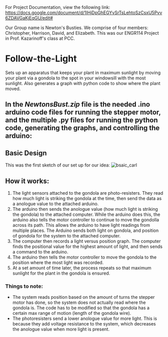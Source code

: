 For Project Documentation, view the following link: https://docs.google.com/document/d/1IHjDpGhEGYvSrTsLehtoSzCsxU5Pvv6ZDAVGaKjEqGU/edit#

Our Group name is Newton's Busties. We comprise of four members: Christopher, Harrison, David, and Elizabeth. This was our ENGR114 Project in Prof. Kazarinoff's class at PCC.


# Follow-the-Light
Sets up an apparatus that keeps your plant in maximum sunlight by moving your plant via a gondola to the spot in your windowsill with the most sunlight. Also generates a graph with python code to show where the plant moved.


## In the *NewtonsBust.zip* file is the needed .ino arduino code files for running the stepper motor, and the multiple .py files for running the python code, generating the graphs, and controlling the arduino:

## Basic Design
This was the first sketch of our set up for our idea:
![bsaic_carl](https://user-images.githubusercontent.com/59817284/76691707-099a4500-660b-11ea-95ea-d6d4f9a05dc5.png)

## How it works:
1)  The light sensors attached to the gondola are photo-resisters. They read how much light is striking the gondola at the time, then send the data as a anologue value to the attached arduino.
2)  The arduino then sends the anologue value (how much light is striking the gondola) to the attached computer. While the arduino does this, the arduino also tells the motor controller to continue to move the gondolla across its path. This allows the arduino to have light readings from multiple places. The Arduino sends both light on gondola, and position of gondola for the system to the attached computer.
3)  The computer then records a light versus position graph. The computer finds the positional value for the highest amount of light, and then sends a command to the arduino.
4)  The arduino then tells the motor controller to move the gondola to the position where the most light was recorded.
5)  At a set amount of time later, the process repeats so that maximum sunlight for the plant in the gondola is ensured.

### Things to note: 
* The system reads position based on the amount of turns the stepper motor has done, so the system does not actually read where the gondola is. The code has to be modified so that the gondola has a certain max range of motion (length of the gondola wire). 
* The photoresisters send a lower anologue value for more light. This is because they add voltage resistance to the system, which decreases the anologue value when more light is present.


